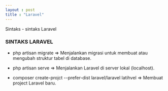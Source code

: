 ```yaml
---
layout : post
title : "Laravel"
---
```

Sintaks - sintaks Laravel 


### SINTAKS LARAVEL 

- php artisan migrate => Menjalankan migrasi untuk membuat atau mengubah struktur tabel di database.

- php artisan serve => Menjalankan Laravel di server lokal (localhost).

- composer create-projct --prefer-dist laravel/laravel latihvel => Membuat project Laravel baru.


